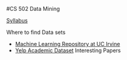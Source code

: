 #CS 502 Data Mining

[Syllabus](docs/syllabus.html)

Where to find Data sets
* [Machine Learning Repository at UC Irvine](http://archive.ics.uci.edu/ml/)
* [Yelp Academic Dataset](http://www.yelp.com/academic_dataset)
Interesting Papers

